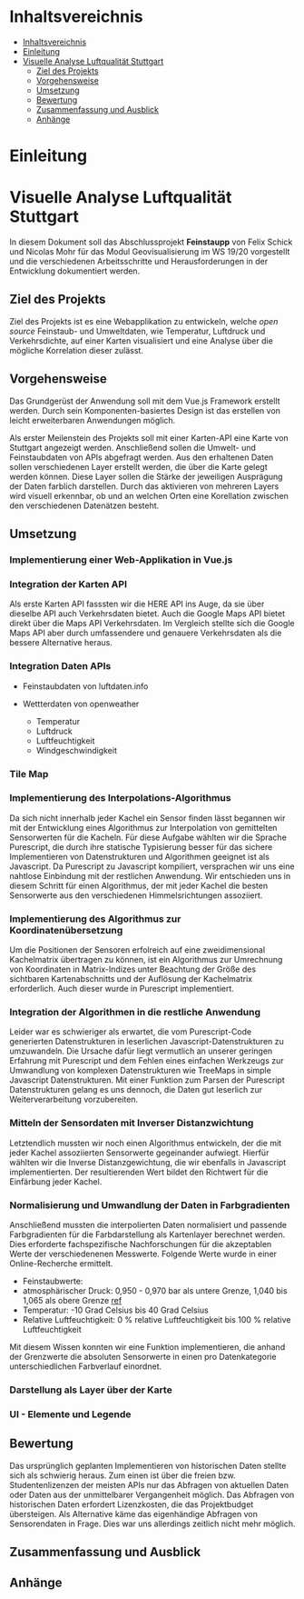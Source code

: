 # Inhaltsvereichnis
- [Inhaltsvereichnis](#inhaltsvereichnis)
- [Einleitung](#einleitung)
- [Visuelle Analyse Luftqualität Stuttgart](#visuelle-analyse-luftqualit%c3%a4t-stuttgart)
  - [Ziel des Projekts](#ziel-des-projekts)
  - [Vorgehensweise](#vorgehensweise)
  - [Umsetzung](#umsetzung)
  - [Bewertung](#bewertung)
  - [Zusammenfassung und Ausblick](#zusammenfassung-und-ausblick)
  - [Anhänge](#anh%c3%a4nge)
# Einleitung

# Visuelle Analyse Luftqualität Stuttgart
In diesem Dokument soll das Abschlussprojekt **Feinstaupp** von Felix Schick und Nicolas Mohr für das Modul Geovisualisierung im WS 19/20 vorgestellt und die verschiedenen Arbeitsschritte und Herausforderungen in der Entwicklung dokumentiert werden.

## Ziel des Projekts

Ziel des Projekts ist es eine Webapplikation zu entwickeln, welche *open source* Feinstaub- und Umweltdaten, wie Temperatur, Luftdruck und Verkehrsdichte, auf einer Karten visualisiert und eine Analyse über die mögliche Korrelation dieser zulässt.

## Vorgehensweise

Das Grundgerüst der Anwendung soll mit dem Vue.js Framework erstellt werden.
Durch sein Komponenten-basiertes Design ist das erstellen von leicht erweiterbaren Anwendungen möglich.

Als erster Meilenstein des Projekts soll mit einer Karten-API eine Karte von Stuttgart angezeigt werden.
Anschließend sollen die Umwelt- und Feinstaubdaten von APIs abgefragt werden.
Aus den erhaltenen Daten sollen verschiedenen Layer erstellt werden, die über die Karte gelegt werden können.
Diese Layer sollen die Stärke der jeweiligen Ausprägung der Daten farblich darstellen.
Durch das aktivieren von mehreren Layers wird visuell erkennbar, ob und an welchen Orten eine Korellation zwischen den verschiedenen Datenätzen besteht.



## Umsetzung


### Implementierung einer Web-Applikation in Vue.js



### Integration der Karten API

Als erste Karten API fasssten wir die HERE API ins Auge,
da sie über dieselbe API auch Verkehrsdaten bietet.
Auch die Google Maps API bietet direkt über die Maps API Verkehrsdaten.
Im Vergleich stellte sich die Google Maps API aber durch umfassendere und genauere Verkehrsdaten als die bessere Alternative heraus.

### Integration Daten APIs

- Feinstaubdaten von luftdaten.info


- Wettterdaten von openweather
    - Temperatur
    - Luftdruck
    - Luftfeuchtigkeit
    - Windgeschwindigkeit



### Tile Map

### Implementierung des Interpolations-Algorithmus
Da sich nicht innerhalb jeder Kachel ein Sensor finden lässt begannen wir mit der Entwicklung eines Algorithmus zur Interpolation von gemittelten Sensorwerten für die Kacheln.
Für diese Aufgabe wählten wir die Sprache Purescript, die durch ihre statische Typisierung besser für das sichere Implementieren von Datenstrukturen und Algorithmen geeignet ist als Javascript. Da Purescript zu Javascript kompiliert, versprachen wir uns eine nahtlose Einbindung mit der restlichen Anwendung.
Wir entschieden uns in diesem Schritt für einen Algorithmus, der mit jeder Kachel die besten Sensorwerte aus den verschiedenen Himmelsrichtungen assoziiert.


### Implementierung des Algorithmus zur Koordinatenübersetzung

Um die Positionen der Sensoren erfolreich auf eine zweidimensional Kachelmatrix übertragen zu können, ist ein Algorithmus zur Umrechnung von Koordinaten in Matrix-Indizes unter Beachtung der Größe des sichtbaren Kartenabschnitts und der Auflösung der Kachelmatrix erforderlich.
Auch dieser wurde in Purescript implementiert.


### Integration der Algorithmen in die restliche Anwendung

Leider war es schwieriger als erwartet, die vom Purescript-Code generierten Datenstrukturen in leserlichen Javascript-Datenstrukturen zu umzuwandeln. Die Ursache dafür liegt vermutlich an unserer geringen Erfahrung mit Purescript und dem Fehlen eines einfachen Werkzeugs zur Umwandlung von komplexen Datenstrukturen wie TreeMaps in simple Javascript Datenstrukturen.
Mit einer Funktion zum Parsen der Purescript Datenstrukturen gelang es uns dennoch, die Daten gut leserlich zur Weiterverarbeitung vorzubereiten.

### Mitteln der Sensordaten mit Inverser Distanzwichtung
Letztendlich mussten wir noch einen Algorithmus entwickeln, der die mit jeder Kachel assoziierten Sensorwerte gegeinander aufwiegt. Hierfür wählten wir die Inverse Distanzgewichtung, die wir ebenfalls in Javascript implementierten.
Der resultierenden Wert bildet den Richtwert für die Einfärbung jeder Kachel.


### Normalisierung und Umwandlung der Daten in Farbgradienten

Anschließend mussten die interpolierten Daten normalisiert und passende Farbgradienten für die Farbdarstellung als Kartenlayer berechnet werden.
Dies erforderte fachspezifische Nachforschungen für die akzeptablen Werte der verschiedenenen Messwerte. Folgende Werte wurde in einer Online-Recherche ermittelt.

 - Feinstaubwerte: 
 - atmosphärischer Druck: 0,950 - 0,970 bar als untere Grenze, 1,040 bis 1,065 als obere Grenze [ref](https://www.goruma.de/erde-und-natur/meteorologie/hoch-und-tiefdruckgebiete)
 - Temperatur: -10 Grad Celsius bis 40 Grad Celsius
 - Relative Luftfeuchtigkeit: 0 % relative Luftfeuchtigkeit bis 100 % relative Luftfeuchtigkeit

Mit diesem Wissen konnten wir eine Funktion implementieren, die anhand der Grenzwerte die absoluten Sensorwerte in einen pro Datenkategorie unterschiedlichen Farbverlauf einordnet.

### Darstellung als Layer über der Karte


### UI - Elemente und Legende


## Bewertung

Das ursprünglich geplanten Implementieren von historischen Daten stellte sich als schwierig heraus. Zum einen ist über die freien bzw. Studentenlizenzen der meisten APIs nur das Abfragen von aktuellen Daten oder Daten aus der unmittelbarer Vergangenheit möglich. Das Abfragen von historischen Daten erfordert Lizenzkosten, die das Projektbudget übersteigen.
Als Alternative käme das eigenhändige Abfragen von Sensorendaten in Frage. Dies war uns allerdings zeitlich nicht mehr möglich.


## Zusammenfassung und Ausblick


## Anhänge